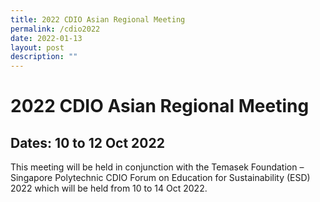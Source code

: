 ```yaml
---
title: 2022 CDIO Asian Regional Meeting
permalink: /cdio2022
date: 2022-01-13
layout: post
description: ""
---
```

# 2022 CDIO Asian Regional Meeting

## **Dates: 10 to 12 Oct 2022**

This meeting will be held in conjunction with the Temasek Foundation – Singapore Polytechnic CDIO Forum on Education for Sustainability (ESD) 2022 which will be held from 10 to 14 Oct 2022.